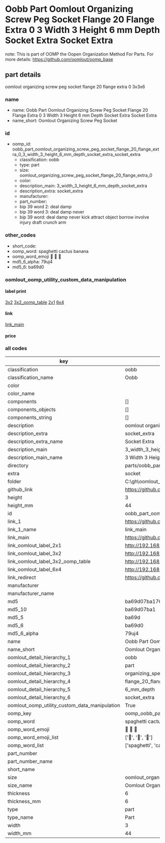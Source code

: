 # Oobb Part Oomlout Organizing Screw Peg Socket Flange 20 Flange Extra 0 3 Width 3 Height 6 mm Depth Socket Extra Socket Extra  

note: This is part of OOMP the Oopen Organization Method For Parts. For more details: https://github.com/oomlout/oomp_base

##  part details
  



oomlout organizing screw peg socket flange 20 flange extra 0 3x3x6



### name
* name: Oobb Part Oomlout Organizing Screw Peg Socket Flange 20 Flange Extra 0 3 Width 3 Height 6 mm Depth Socket Extra Socket Extra
* name_short: Oomlout Organizing Screw Peg Socket
### id
* oomp_id: oobb_part_oomlout_organizing_screw_peg_socket_flange_20_flange_extra_0_3_width_3_height_6_mm_depth_socket_extra_socket_extra
  * classification: oobb
  * type: part
  * size: oomlout_organizing_screw_peg_socket_flange_20_flange_extra_0
  * color: 
  * description_main: 3_width_3_height_6_mm_depth_socket_extra
  * description_extra: socket_extra
  * manufacturer: 
  * part_number: 
  * bip 39 word 2: deal damp
  * bip 39 word 3: deal damp never
  * bip 39 word: deal damp never kick attract object borrow involve injury draft crunch arm

### other_codes
* short_code: 
* oomp_word: spaghetti cactus banana
* oomp_word_emoji :spaghetti: :cactus: :banana:
* md5_6_alpha: 79uj4
* md5_6: ba69d0






### oomlout_oomp_utility_custom_data_manipulation
#### label print
[3x2](http://192.168.1.245:1112/?label=oomp%2079uj4)
[3x2_oomp_table](http://192.168.1.108:1112/?label=oomp%2079uj4)
[2x1](http://192.168.1.242:1112/?label=oomp%2079uj4)
[6x4](http://192.168.1.55:1112/?label=oomp%2079uj4)    

#### link

[link_main](https://github.com/oomlout/oomlout_oobb_version_4_generated_parts/tree/main/navigation_oomp/oobb/part/oomlout_organizing_screw_peg_socket_flange_20_flange_extra_0/3_width_3_height_6_mm_depth_socket_extra/socket_extra/part)                              

#### price







### all codes 
| key | value |  
| --- | --- |  
| classification | oobb |  
| classification_name | Oobb |  
| color |  |  
| color_name |  |  
| components | [] |  
| components_objects | [] |  
| components_string | [] |  
| description | oomlout organizing screw peg socket flange 20 flange extra 0 3x3x6 |  
| description_extra | socket_extra |  
| description_extra_name | Socket Extra |  
| description_main | 3_width_3_height_6_mm_depth_socket_extra |  
| description_main_name | 3 Width 3 Height 6 mm Depth Socket Extra |  
| directory | parts/oobb_part_oomlout_organizing_screw_peg_socket_flange_20_flange_extra_0_3_width_3_height_6_mm_depth_socket_extra_socket_extra |  
| extra | socket |  
| folder | C:\gh\oomlout_oobb_version_4_generated_parts\parts\oobb_part_oomlout_organizing_screw_peg_socket_flange_20_flange_extra_0_3_width_3_height_6_mm_depth_socket_extra_socket_extra |  
| github_link | https://github.com/oomlout/oomlout_oomp_part_src/tree/main/parts/oobb_part_oomlout_organizing_screw_peg_socket_flange_20_flange_extra_0_3_width_3_height_6_mm_depth_socket_extra_socket_extra |  
| height | 3 |  
| height_mm | 44 |  
| id | oobb_part_oomlout_organizing_screw_peg_socket_flange_20_flange_extra_0_3_width_3_height_6_mm_depth_socket_extra_socket_extra |  
| link_1 | https://github.com/oomlout/oomlout_oobb_version_4_generated_parts/tree/main/navigation_oomp/oobb/part/oomlout_organizing_screw_peg_socket_flange_20_flange_extra_0/3_width_3_height_6_mm_depth_socket_extra/socket_extra/part |  
| link_1_name | link_main |  
| link_main | https://github.com/oomlout/oomlout_oobb_version_4_generated_parts/tree/main/navigation_oomp/oobb/part/oomlout_organizing_screw_peg_socket_flange_20_flange_extra_0/3_width_3_height_6_mm_depth_socket_extra/socket_extra/part |  
| link_oomlout_label_2x1 | http://192.168.1.242:1112/?label=oomp%2079uj4 |  
| link_oomlout_label_3x2 | http://192.168.1.245:1112/?label=oomp%2079uj4 |  
| link_oomlout_label_3x2_oomp_table | http://192.168.1.108:1112/?label=oomp%2079uj4 |  
| link_oomlout_label_6x4 | http://192.168.1.55:1112/?label=oomp%2079uj4 |  
| link_redirect | https://github.com/oomlout/oomlout_oobb_version_4_generated_parts/tree/main/parts/oobb_oomlout_organizing_screw_peg_socket_flange_20_flange_extra_0_03_03_06_ex_socket |  
| manufacturer |  |  
| manufacturer_name |  |  
| md5 | ba69d07ba1762342600767a32a0dc9c1 |  
| md5_10 | ba69d07ba1 |  
| md5_5 | ba69d |  
| md5_6 | ba69d0 |  
| md5_6_alpha | 79uj4 |  
| name | Oobb Part Oomlout Organizing Screw Peg Socket Flange 20 Flange Extra 0 3 Width 3 Height 6 mm Depth Socket Extra Socket Extra |  
| name_short | Oomlout Organizing Screw Peg Socket |  
| oomlout_detail_hierarchy_1 | oobb |  
| oomlout_detail_hierarchy_2 | part |  
| oomlout_detail_hierarchy_3 | organizing_speg_socket |  
| oomlout_detail_hierarchy_4 | flange_20_flange_extra_0 |  
| oomlout_detail_hierarchy_5 | 6_mm_depth |  
| oomlout_detail_hierarchy_6 | socket_extra |  
| oomlout_oomp_utility_custom_data_manipulation | True |  
| oomp_key | oomp_oobb_part_oomlout_organizing_screw_peg_socket_flange_20_flange_extra_0_3_width_3_height_6_mm_depth_socket_extra_socket_extra |  
| oomp_word | spaghetti cactus banana |  
| oomp_word_emoji | :spaghetti: :cactus: :banana: |  
| oomp_word_emoji_list | [':spaghetti:', ':cactus:', ':banana:'] |  
| oomp_word_list | ['spaghetti', 'cactus', 'banana'] |  
| part_number |  |  
| part_number_name |  |  
| short_name |  |  
| size | oomlout_organizing_screw_peg_socket_flange_20_flange_extra_0 |  
| size_name | Oomlout Organizing Screw Peg Socket Flange 20 Flange Extra 0 |  
| thickness | 6 |  
| thickness_mm | 6 |  
| type | part |  
| type_name | Part |  
| width | 3 |  
| width_mm | 44 |  
